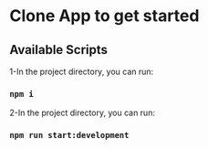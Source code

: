 # Clone App to get started

## Available Scripts

1-In the project directory, you can run:

### `npm i`

2-In the project directory, you can run:

### `npm run start:development`

